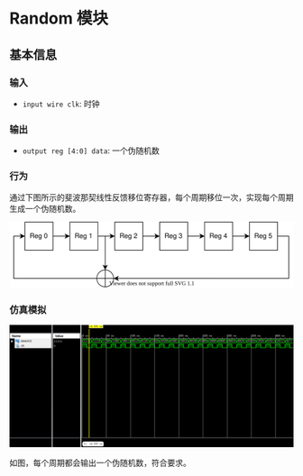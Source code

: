 # Random 模块

## 基本信息

### 输入

* `input wire clk`: 时钟

### 输出

* `output reg [4:0] data`: 一个伪随机数

### 行为

通过下图所示的斐波那契线性反馈移位寄存器，每个周期移位一次，实现每个周期生成一个伪随机数。

![](./img/Random_RTL.svg)

### 仿真模拟

![](./img/Random.png)

如图，每个周期都会输出一个伪随机数，符合要求。
